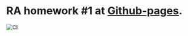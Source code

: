 # RA homework #1 at [Github-pages](https://jolshin.github.io/ra_hw_1).

![CI](https://github.com/jolshin/ra_hw_1/actions/workflows/web.yml/badge.svg)